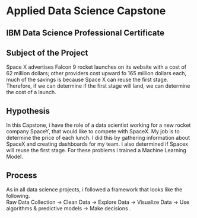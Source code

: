 # Applied Data Science Capstone 
## IBM Data Science Professional Certificate

## Subject of the Project 
Space X advertises Falcon 9 rocket launches on its website with a cost of 62 million dollars; other providers cost upward fo 165 million dollars each, much of the savings is because Space X can reuse the first stage. Therefore, if we can determine if the first stage will land, we can determine the cost of a launch. 
<br /> 
## Hypothesis
In this Capstone, i have the role of a data scientist working for a new rocket company SpaceY, that would like to compete with SpaceX. My job is to determine the price of each lunch. I did this by gathering information about SpaceX and creating dashboards for my team. I also determined if Spacex will reuse the first stage. For these problems i trained a Machine Learning Model. 

## Process
As in all data science projects, i followed a framework that looks like the following. <br />
Raw Data Collection -> Clean Data -> Explore Data -> Visualize Data -> Use algorithms & predictive models -> Make decisions .
